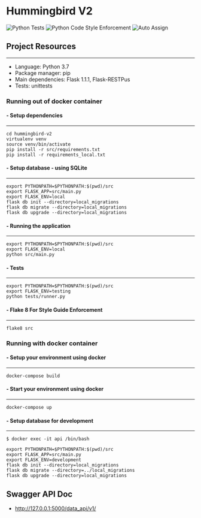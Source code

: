# Hummingbird V2
![Python Tests](https://github.com/CovidZero/hummingbird-v2/workflows/Python%20Tests/badge.svg)
![Python Code Style Enforcement](https://github.com/CovidZero/hummingbird-v2/workflows/Python%20Code%20Style%20Enforcement/badge.svg)
![Auto Assign](https://github.com/CovidZero/hummingbird-v2/workflows/Auto%20Assign/badge.svg)


## Project Resources
___
- Language: Python 3.7
- Package manager: pip
- Main dependencies: Flask 1.1.1, Flask-RESTPus
- Tests: unittests


### Running out of docker container

#### - Setup dependencies
___
```
cd hummingbird-v2
virtualenv venv
source venv/bin/activate
pip install -r src/requirements.txt
pip install -r requirements_local.txt
```

#### - Setup database - using SQLite
___
```
export PYTHONPATH=$PYTHONPATH:$(pwd)/src
export FLASK_APP=src/main.py
export FLASK_ENV=local
flask db init --directory=local_migrations
flask db migrate --directory=local_migrations
flask db upgrade --directory=local_migrations   
```

#### - Running the application
___
```
export PYTHONPATH=$PYTHONPATH:$(pwd)/src
export FLASK_ENV=local
python src/main.py 
```

#### - Tests
___
```
export PYTHONPATH=$PYTHONPATH:$(pwd)/src
export FLASK_ENV=testing
python tests/runner.py
```

#### - Flake 8 For Style Guide Enforcement
___
```
flake8 src
```


### Running with docker container

#### - Setup your environment using docker
___
```
docker-compose build
```

#### - Start your environment using docker
___
```
docker-compose up
```

#### - Setup database for development

___
```
$ docker exec -it api /bin/bash

export PYTHONPATH=$PYTHONPATH:$(pwd)/src
export FLASK_APP=src/main.py
export FLASK_ENV=development
flask db init --directory=local_migrations
flask db migrate --directory=../local_migrations
flask db upgrade --directory=local_migrations  

```


## Swagger API Doc 
 - http://127.0.0.1:5000/data_api/v1/
